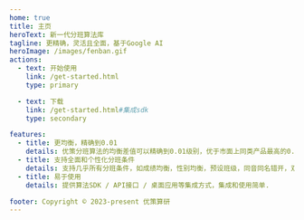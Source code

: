 ```yaml
---
home: true
title: 主页
heroText: 新一代分班算法库
tagline: 更精确，灵活且全面，基于Google AI
heroImage: /images/fenban.gif
actions:
  - text: 开始使用
    link: /get-started.html
    type: primary

  - text: 下载
    link: /get-started.html#集成sdk
    type: secondary

features:
  - title: 更均衡，精确到0.01
    details: 优策分班算法的均衡差值可以精确到0.01级别，优于市面上同类产品最高的0.1级。从而确保每个班级的学生构成更平衡，以优化教育资源利用。
  - title: 支持全面和个性化分班条件
    details: 支持几乎所有分班条件，如成绩均衡，性别均衡，预设班级，同音同名错开，双胞胎绑定，早恋生互斥，特别条件均衡，名次均衡，分数段均衡。可以根据学生的学习能力、兴趣特长、以往成绩等个性化数据，将学生分配至最适合其发展的班级。
  - title: 易于使用
    details: 提供算法SDK / API接口 / 桌面应用等集成方式，集成和使用简单.

footer: Copyright © 2023-present 优策算研
---
```

<!-- This is the content of home page. Check [Home Page Docs][default-theme-home] for more details.

[default-theme-home]: https://vuejs.press/reference/default-theme/frontmatter.html#home-page -->
